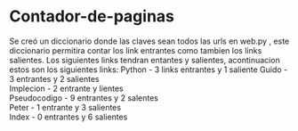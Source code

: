 # Contador-de-paginas
Se creó un diccionario donde las  claves sean todos las urls en web.py , este diccionario permitira contar los link entrantes como tambien los links salientes. Los siguientes links  tendran  entantes y salientes, acontinuacion estos son los siguientes links: 
Python - 3 links entrantes y 1 saliente 
Guido -  3  entrantes y 2 salientes   
Implecion - 2 entrante y lientes       
Pseudocodigo - 9 entrantes y 2 salentes        
Peter - 1 entrante y 3 salientes  
Index  - 0 entrantes  y 6 salientes   
